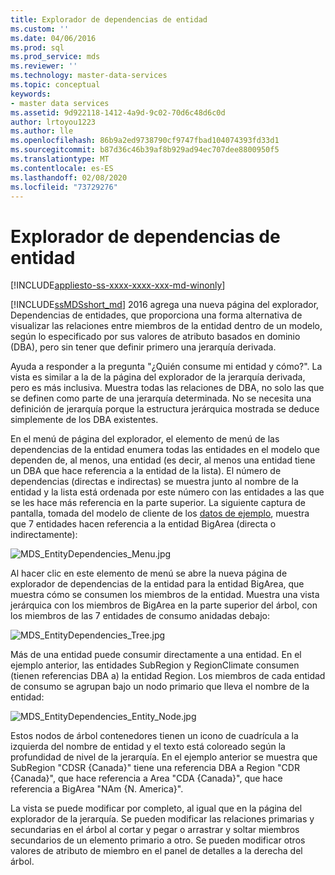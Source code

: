 ```yaml
---
title: Explorador de dependencias de entidad
ms.custom: ''
ms.date: 04/06/2016
ms.prod: sql
ms.prod_service: mds
ms.reviewer: ''
ms.technology: master-data-services
ms.topic: conceptual
keywords:
- master data services
ms.assetid: 9d922118-1412-4a9d-9c02-70d6c48d6c0d
author: lrtoyou1223
ms.author: lle
ms.openlocfilehash: 86b9a2ed9738790cf9747fbad104074393fd33d1
ms.sourcegitcommit: b87d36c46b39af8b929ad94ec707dee8800950f5
ms.translationtype: MT
ms.contentlocale: es-ES
ms.lasthandoff: 02/08/2020
ms.locfileid: "73729276"
---
```

# <a name="entity-dependencies-explorer"></a>Explorador de dependencias de entidad

[!INCLUDE[appliesto-ss-xxxx-xxxx-xxx-md-winonly](../includes/appliesto-ss-xxxx-xxxx-xxx-md-winonly.md)]

  

  [!INCLUDE[ssMDSshort_md](../includes/ssmdsshort-md.md)] 2016 agrega una nueva página del explorador, Dependencias de entidades, que proporciona una forma alternativa de visualizar las relaciones entre miembros de la entidad dentro de un modelo, según lo especificado por sus valores de atributo basados en dominio (DBA), pero sin tener que definir primero una jerarquía derivada.   
  
Ayuda a responder a la pregunta "¿Quién consume mi entidad y cómo?". La vista es similar a la de la página del explorador de la jerarquía derivada, pero es más inclusiva. Muestra todas las relaciones de DBA, no solo las que se definen como parte de una jerarquía determinada. No se necesita una definición de jerarquía porque la estructura jerárquica mostrada se deduce simplemente de los DBA existentes.  
  
En el menú de página del explorador, el elemento de menú de las dependencias de la entidad enumera todas las entidades en el modelo que dependen de, al menos, una entidad (es decir, al menos una entidad tiene un DBA que hace referencia a la entidad de la lista). El número de dependencias (directas e indirectas) se muestra junto al nombre de la entidad y la lista está ordenada por este número con las entidades a las que se les hace más referencia en la parte superior. La siguiente captura de pantalla, tomada del modelo de cliente de los [datos de ejemplo](https://msdn.microsoft.com/library/master-data-services-sample.aspx), muestra que 7 entidades hacen referencia a la entidad BigArea (directa o indirectamente):  
  
![MDS_EntityDependencies_Menu.jpg](../master-data-services/media/mds-entitydependencies-menu-jpg.jpg)  
    
Al hacer clic en este elemento de menú se abre la nueva página de explorador de dependencias de la entidad para la entidad BigArea, que muestra cómo se consumen los miembros de la entidad. Muestra una vista jerárquica con los miembros de BigArea en la parte superior del árbol, con los miembros de las 7 entidades de consumo anidadas debajo:  
  
![MDS_EntityDependencies_Tree.jpg](../master-data-services/media/mds-entitydependencies-tree-jpg.jpg)  
    
Más de una entidad puede consumir directamente a una entidad. En el ejemplo anterior, las entidades SubRegion y RegionClimate consumen (tienen referencias DBA a) la entidad Region. Los miembros de cada entidad de consumo se agrupan bajo un nodo primario que lleva el nombre de la entidad:   
  
![MDS_EntityDependencies_Entity_Node.jpg](../master-data-services/media/mds-entitydependencies-entity-node-jpg.jpg)  
  
Estos nodos de árbol contenedores tienen un icono de cuadrícula a la izquierda del nombre de entidad y el texto está coloreado según la profundidad de nivel de la jerarquía. En el ejemplo anterior se muestra que SubRegion "CDSR {Canada}" tiene una referencia DBA a Region "CDR {Canada}", que hace referencia a Area "CDA {Canada}", que hace referencia a BigArea "NAm {N. America}".  
  
La vista se puede modificar por completo, al igual que en la página del explorador de la jerarquía. Se pueden modificar las relaciones primarias y secundarias en el árbol al cortar y pegar o arrastrar y soltar miembros secundarios de un elemento primario a otro. Se pueden modificar otros valores de atributo de miembro en el panel de detalles a la derecha del árbol.   
  
  
  
  

